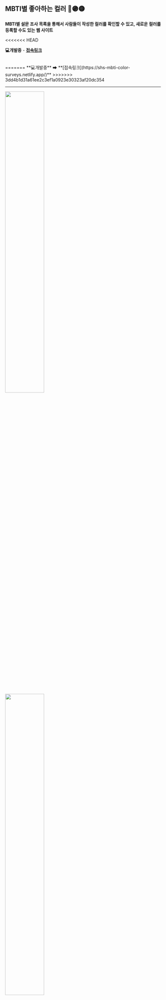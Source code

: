 ## MBTI별 좋아하는 컬러 🔴🟣🟡

**MBTI별 설문 조사 목록을 통해서 사람들이 작성한 컬러를 확인할 수 있고, 새로운 컬러를 등록할 수도 있는 웹 사이트**

<<<<<<< HEAD
<br />

**💻개발중** - **[접속링크]("https://shs-mbti-color-surveys.netlify.app")**

<br />
=======
**💻개발중** ➡ **[접속링크](https://shs-mbti-color-surveys.netlify.app/)**
>>>>>>> 3dd4b1d31a61ee2c3ef1a0923e30323af20dc354

---

<img style = "width: 50%" src = "https://bakey-api.codeit.kr/api/files/resource?root=static&seqId=5919&directory=mbti-002(border).png">
<img style = "width: 50%" src = "https://bakey-api.codeit.kr/api/files/resource?root=static&seqId=5919&directory=mbti-003(border).png">
